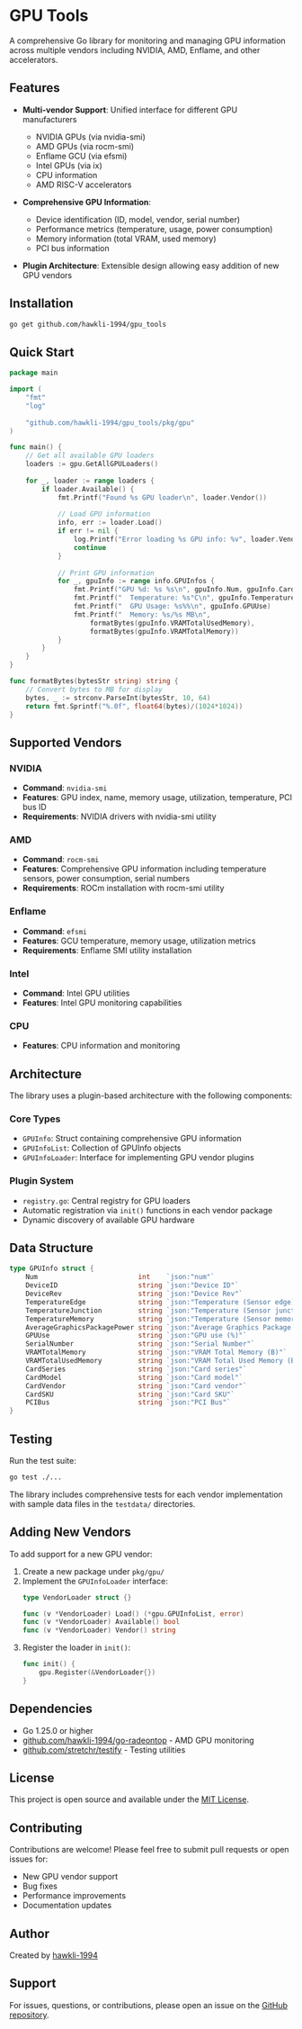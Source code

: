 # GPU Tools

A comprehensive Go library for monitoring and managing GPU information across multiple vendors including NVIDIA, AMD, Enflame, and other accelerators.

## Features

- **Multi-vendor Support**: Unified interface for different GPU manufacturers
  - NVIDIA GPUs (via nvidia-smi)
  - AMD GPUs (via rocm-smi) 
  - Enflame GCU (via efsmi)
  - Intel GPUs (via ix)
  - CPU information
  - AMD RISC-V accelerators

- **Comprehensive GPU Information**:
  - Device identification (ID, model, vendor, serial number)
  - Performance metrics (temperature, usage, power consumption)
  - Memory information (total VRAM, used memory)
  - PCI bus information

- **Plugin Architecture**: Extensible design allowing easy addition of new GPU vendors

## Installation

```bash
go get github.com/hawkli-1994/gpu_tools
```

## Quick Start

```go
package main

import (
    "fmt"
    "log"
    
    "github.com/hawkli-1994/gpu_tools/pkg/gpu"
)

func main() {
    // Get all available GPU loaders
    loaders := gpu.GetAllGPULoaders()
    
    for _, loader := range loaders {
        if loader.Available() {
            fmt.Printf("Found %s GPU loader\n", loader.Vendor())
            
            // Load GPU information
            info, err := loader.Load()
            if err != nil {
                log.Printf("Error loading %s GPU info: %v", loader.Vendor(), err)
                continue
            }
            
            // Print GPU information
            for _, gpuInfo := range info.GPUInfos {
                fmt.Printf("GPU %d: %s %s\n", gpuInfo.Num, gpuInfo.CardVendor, gpuInfo.CardModel)
                fmt.Printf("  Temperature: %s°C\n", gpuInfo.TemperatureEdge)
                fmt.Printf("  GPU Usage: %s%%\n", gpuInfo.GPUUse)
                fmt.Printf("  Memory: %s/%s MB\n", 
                    formatBytes(gpuInfo.VRAMTotalUsedMemory),
                    formatBytes(gpuInfo.VRAMTotalMemory))
            }
        }
    }
}

func formatBytes(bytesStr string) string {
    // Convert bytes to MB for display
    bytes, _ := strconv.ParseInt(bytesStr, 10, 64)
    return fmt.Sprintf("%.0f", float64(bytes)/(1024*1024))
}
```

## Supported Vendors

### NVIDIA
- **Command**: `nvidia-smi`
- **Features**: GPU index, name, memory usage, utilization, temperature, PCI bus ID
- **Requirements**: NVIDIA drivers with nvidia-smi utility

### AMD
- **Command**: `rocm-smi`
- **Features**: Comprehensive GPU information including temperature sensors, power consumption, serial numbers
- **Requirements**: ROCm installation with rocm-smi utility

### Enflame
- **Command**: `efsmi`
- **Features**: GCU temperature, memory usage, utilization metrics
- **Requirements**: Enflame SMI utility installation

### Intel
- **Command**: Intel GPU utilities
- **Features**: Intel GPU monitoring capabilities

### CPU
- **Features**: CPU information and monitoring

## Architecture

The library uses a plugin-based architecture with the following components:

### Core Types
- `GPUInfo`: Struct containing comprehensive GPU information
- `GPUInfoList`: Collection of GPUInfo objects
- `GPUInfoLoader`: Interface for implementing GPU vendor plugins

### Plugin System
- `registry.go`: Central registry for GPU loaders
- Automatic registration via `init()` functions in each vendor package
- Dynamic discovery of available GPU hardware

## Data Structure

```go
type GPUInfo struct {
    Num                         int    `json:"num"`                    // GPU index
    DeviceID                    string `json:"Device ID"`              // Device identifier
    DeviceRev                   string `json:"Device Rev"`             // Device revision
    TemperatureEdge             string `json:"Temperature (Sensor edge) (C)"`
    TemperatureJunction         string `json:"Temperature (Sensor junction) (C)"`
    TemperatureMemory           string `json:"Temperature (Sensor memory) (C)"`
    AverageGraphicsPackagePower string `json:"Average Graphics Package Power (W)"`
    GPUUse                      string `json:"GPU use (%)"`             // GPU utilization
    SerialNumber                string `json:"Serial Number"`          // GPU serial number
    VRAMTotalMemory             string `json:"VRAM Total Memory (B)"`  // Total VRAM in bytes
    VRAMTotalUsedMemory         string `json:"VRAM Total Used Memory (B)"` // Used VRAM in bytes
    CardSeries                  string `json:"Card series"`            // GPU series
    CardModel                   string `json:"Card model"`             // GPU model name
    CardVendor                  string `json:"Card vendor"`             // GPU vendor
    CardSKU                     string `json:"Card SKU"`               // GPU SKU
    PCIBus                      string `json:"PCI Bus"`                // PCI bus identifier
}
```

## Testing

Run the test suite:

```bash
go test ./...
```

The library includes comprehensive tests for each vendor implementation with sample data files in the `testdata/` directories.

## Adding New Vendors

To add support for a new GPU vendor:

1. Create a new package under `pkg/gpu/`
2. Implement the `GPUInfoLoader` interface:
   ```go
   type VendorLoader struct {}
   
   func (v *VendorLoader) Load() (*gpu.GPUInfoList, error)
   func (v *VendorLoader) Available() bool
   func (v *VendorLoader) Vendor() string
   ```
3. Register the loader in `init()`:
   ```go
   func init() {
       gpu.Register(&VendorLoader{})
   }
   ```

## Dependencies

- Go 1.25.0 or higher
- [github.com/hawkli-1994/go-radeontop](https://github.com/hawkli-1994/go-radeontop) - AMD GPU monitoring
- [github.com/stretchr/testify](https://github.com/stretchr/testify) - Testing utilities

## License

This project is open source and available under the [MIT License](LICENSE).

## Contributing

Contributions are welcome! Please feel free to submit pull requests or open issues for:
- New GPU vendor support
- Bug fixes
- Performance improvements
- Documentation updates

## Author

Created by [hawkli-1994](https://github.com/hawkli-1994)

## Support

For issues, questions, or contributions, please open an issue on the [GitHub repository](https://github.com/hawkli-1994/gpu_tools/issues).
